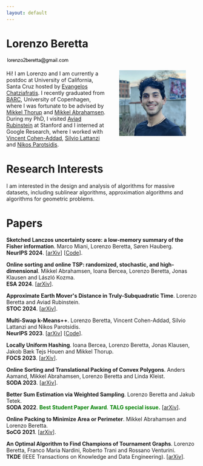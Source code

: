 ```yaml
---
layout: default
---
```


# Lorenzo Beretta

![Email](figures/email_picture.jpg)

<!-- ![Picture](figures/academic_lorenzo.jpg) -->
<img src="figures/academic_lorenzo.jpg" align="right" width="35%" hspace="30" vspace="0" alt="be balanced" />


Hi! I am Lorenzo and I am currently a postdoc at University of California, Santa Cruz hosted by [Evangelos Chatziafratis](https://cs.stanford.edu/~vaggos/).
I recently graduated from [BARC](https://barc.ku.dk/), University of Copenhagen, where I was fortunate to be advised by [Mikkel Thorup](http://hjemmesider.diku.dk/~mthorup/) 
and [Mikkel Abrahamsen](https://sites.google.com/view/mikkel-abrahamsen).
During my PhD, I visited [Aviad Rubinstein](https://cs.stanford.edu/~aviad/) at Stanford and I interned at Google Research, where I worked with [Vincent Cohen-Addad](https://www.di.ens.fr/~vcohen/), [Silvio Lattanzi](https://sites.google.com/site/silviolattanzi/) and [Nikos Parotsidis](https://sites.google.com/view/nikosparotsidis).

# Research Interests

I am interested in the design and analysis of algorithms for massive datasets, including sublinear algorithms, approximation algorithms 
and algorithms for geometric problems.


# Papers
**Sketched Lanczos uncertainty score: a low-memory summary of the Fisher information**. 	Marco Miani, Lorenzo Beretta, Søren Hauberg. \
**NeurIPS 2024**.
[[arXiv](https://arxiv.org/abs/2409.15008)]
[[Code](https://github.com/IlMioFrizzantinoAmabile/uncertainty_quantification)].

**Online sorting and online TSP: randomized, stochastic, and high-dimensional**. 	Mikkel Abrahamsen, Ioana Bercea, Lorenzo Beretta, Jonas Klausen and László Kozma. \
**ESA 2024**.
[[arXiv](https://arxiv.org/abs/2406.19257)].

**Approximate Earth Mover's Distance in Truly-Subquadratic Time**. Lorenzo Beretta and
Aviad Rubinstein. \
**STOC 2024**.
[[arXiv](https://arxiv.org/abs/2310.19514)].

**Multi-Swap k-Means++**. Lorenzo Beretta, Vincent Cohen-Addad, Silvio Lattanzi and Nikos Parotsidis.\
**NeurIPS 2023**.
[[arXiv](https://arxiv.org/abs/2309.16384)]
[[Code](https://github.com/lorenzo2beretta/multi-swap-k-means-pp)].

**Locally Uniform Hashing**. Ioana Bercea, Lorenzo Beretta, Jonas Klausen, Jakob Bæk Tejs Houen
and Mikkel Thorup. \
**FOCS 2023**.
[[arXiv](https://arxiv.org/abs/2308.14134)].

**Online Sorting and Translational Packing of Convex Polygons**. Anders Aamand, Mikkel Abrahamsen, Lorenzo Beretta and Linda Kleist. \
**SODA 2023**.
[[arXiv](https://arxiv.org/abs/2112.03791)].

**Better Sum Estimation via Weighted Sampling**. Lorenzo Beretta and Jakub Tetek.\
**SODA 2022**. <span style="color:green"> **Best Student Paper Award**. **TALG special issue.**</span>
[[arXiv](https://arxiv.org/abs/2110.14948)].

**Online Packing to Minimize Area or Perimeter**. Mikkel Abrahamsen and Lorenzo Beretta. \
**SoCG 2021**.
[[arXiv](https://arxiv.org/abs/2101.09024)].

**An Optimal Algorithm to Find Champions of Tournament Graphs**. Lorenzo Beretta, Franco Maria
Nardini, Roberto Trani and Rossano Venturini. \
**TKDE** (IEEE Transactions on Knowledge and Data Engineering). [[arXiv](https://arxiv.org/abs/2111.13621)].
